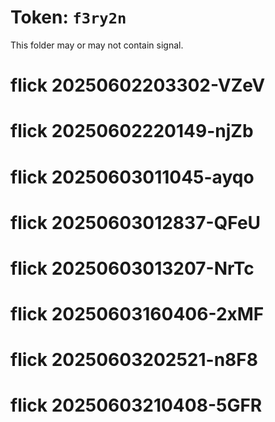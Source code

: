 # Token: `f3ry2n`

This folder may or may not contain signal.
# flick 20250602203302-VZeV
# flick 20250602220149-njZb
# flick 20250603011045-ayqo
# flick 20250603012837-QFeU
# flick 20250603013207-NrTc
# flick 20250603160406-2xMF
# flick 20250603202521-n8F8
# flick 20250603210408-5GFR
